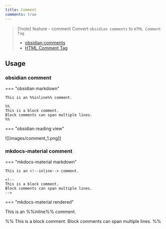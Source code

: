 ```yaml
---
title: Comment
comments: true
---
```


> [!note]  feature - comment
> Convert `obsidian comments` to `HTML Comment Tag`
>
> - [obsidian comments](https://help.obsidian.md/Editing+and+formatting/Basic+formatting+syntax#Comments)
> - [HTML Comment Tag](https://www.w3schools.com/tags/tag_comment.asp)

## Usage

### obsidian comment

=== "obsidian markdown"

```
This is an %%inline%% comment.

%% 
This is a block comment. 
Block comments can span multiple lines. 
%%
```

=== "obsidian reading view"

![[images/comment_1.png]]

### mkdocs-material comment

=== "mkdocs-material markdown"

```
This is an <!--inline--> comment.

<!--
This is a block comment. 
Block comments can span multiple lines. 
-->
```

=== "mkdocs-material rendered"

This is an %%inline%% comment.

%% 
This is a block comment. 
Block comments can span multiple lines. 
%%

